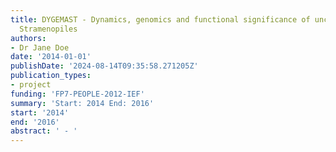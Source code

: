 ```yaml
---
title: DYGEMAST - Dynamics, genomics and functional significance of uncultured marine
  Stramenopiles
authors:
- Dr Jane Doe
date: '2014-01-01'
publishDate: '2024-08-14T09:35:58.271205Z'
publication_types:
- project
funding: 'FP7-PEOPLE-2012-IEF'
summary: 'Start: 2014 End: 2016'
start: '2014'
end: '2016'
abstract: ' - '
---
```

